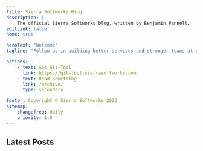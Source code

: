 ```yaml
---
title: Sierra Softworks Blog
description: |
    The official Sierra Softworks blog, written by Benjamin Pannell.
editLink: false
home: true

heroText: "Welcome"
tagline: "Follow us in building better services and stronger teams at scale."

actions:
    - text: Get Git-Tool
      link: https://git-tool.sierrasoftworks.com
    - text: Read Something
      link: /archive/
      type: secondary

footer: Copyright © Sierra Softworks 2023
sitemap:
    changefreq: daily
    priority: 1.0
---
```



<div v-if="latestPosts">

## Latest Posts

<PostList :posts="latestPosts" />
</div>

<script lang="ts">
import {defineComponent, ref} from 'vue'
import { posts } from '@temp/posts'

export default defineComponent({
    setup() {
        const latestPosts = ref(posts.slice(0, 3))

        return {
            latestPosts
        }
    }
})
</script>
